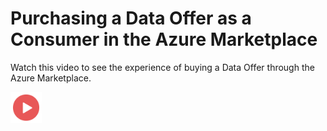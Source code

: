 # Purchasing a Data Offer as a Consumer in the Azure Marketplace

Watch this video to see the experience of buying a Data Offer through the Azure Marketplace.

<a href="#"><img src="./images/Video.png" width="50" style="display:inline-block;"></a>